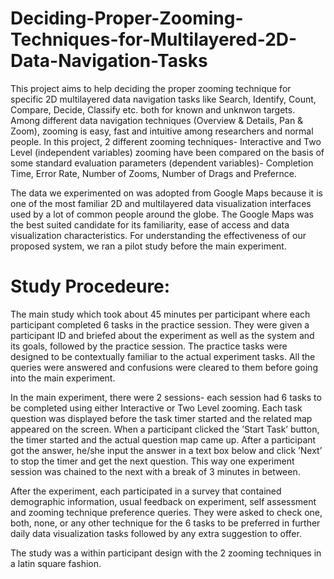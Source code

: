 # Deciding-Proper-Zooming-Techniques-for-Multilayered-2D-Data-Navigation-Tasks

This project aims to help deciding the proper zooming technique for specific 2D multilayered data navigation tasks like Search, Identify, Count, Compare, Decide, Classify etc.
both for known and unknwon targets. Among different data navigation techniques (Overview & Details, Pan & Zoom), zooming is easy, fast and intuitive among researchers and normal 
people. In this project, 2 different zooming techniques- Interactive and Two Level (independent variables) zooming have been compared on the basis of some standard evaluation 
parameters (dependent variables)- Completion Time, Error Rate, Number of Zooms, Number of Drags and Prefernce.


The data we experimented on was adopted from Google Maps because it is one of the most familiar 2D and multilayered data
visualization interfaces used by a lot of common people around the globe. The Google Maps was the best suited candidate for its
familiarity, ease of access and data visualization characteristics. For understanding the effectiveness of our proposed system, we
ran a pilot study before the main experiment.

# Study Procedeure:
The main study which took about 45 minutes per participant where each participant completed 6 tasks in the practice session. They were given a participant ID 
and briefed about the experiment as well as the system and its goals, followed by the practice session. The practice tasks
were designed to be contextually familiar to the actual experiment tasks. All the queries were answered and confusions were cleared
to them before going into the main experiment.

In the main experiment, there were 2 sessions- each session had 6 tasks to be completed using either Interactive or Two Level zooming. Each task question was displayed before the
task timer started and the related map appeared on the screen. When a participant clicked the ’Start Task’ button, the timer started and the actual question map came up. 
After a participant got the answer, he/she input the answer in a text box below and click ’Next’ to stop the timer and get the next question. This way one
experiment session was chained to the next with a break of 3 minutes in between.

After the experiment, each participated in a survey that contained demographic information, usual feedback on experiment, self assessment and zooming technique preference queries.
They were asked to check one, both, none, or any other technique for the 6 tasks to be preferred in further daily data visualization tasks followed by any extra suggestion to 
offer.

The study was a within participant design with the 2 zooming techniques in a latin square fashion.
